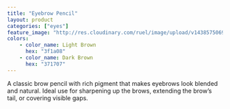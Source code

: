 ```yaml
---
title: "Eyebrow Pencil"
layout: product
categories: ["eyes"]
feature_image: "http://res.cloudinary.com/ruel/image/upload/v1438575069/fs/Eyebrow_Pencil_P1016149.jpg"
colors:
    - color_name: Light Brown
      hex: "3f1a08"
    - color_name: Dark Brown
      hex: "371707"
---
```

A classic brow pencil with rich pigment that makes eyebrows look blended and natural. Ideal use for sharpening up the brows, extending the brow’s tail, or covering visible gaps.